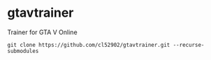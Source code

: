 # gtavtrainer
Trainer for GTA V Online

```
git clone https://github.com/cl52902/gtavtrainer.git --recurse-submodules
```
